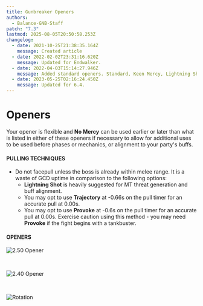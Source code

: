 ```yaml
---
title: Gunbreaker Openers
authors:
  - Balance-GNB-Staff
patch: "7.3"
lastmod: 2025-08-05T20:50:58.253Z
changelog:
  - date: 2021-10-25T21:38:35.164Z
    message: Created article
  - date: 2022-02-02T23:31:16.620Z
    message: Updated for Endwalker.
  - date: 2022-04-03T15:14:27.946Z
    message: Added standard openers. Standard, Keen Mercy, Lightning Shot.
  - date: 2023-05-25T02:16:24.450Z
    message: Updated for 6.4.
---
```

# Openers

Your opener is flexible and **No Mercy** can be used earlier or later than what is listed in either of these openers if necessary to allow for additional uses to be used before phases or mechanics, or alignment to your party's buffs.

#### PULLING TECHNIQUES

* Do not facepull unless the boss is already within melee range. It is a waste of GCD uptime in comparison to the following options:
  * **Lightning Shot** is heavily suggested for MT threat generation and buff alignment.
  * You may opt to use **Trajectory** at -0.66s on the pull timer for an accurate pull at 0.00s.
  * You may opt to use **Provoke** at -0.6s on the pull timer for an accurate pull at 0.00s. Exercise caution using this method - you may need **Provoke** if the fight begins with a tankbuster.


#### OPENERS

![2.50 Opener](https://u.cubeupload.com/krom/PKVD4O.png "2.50 Opener")

</br>

![2.40 Opener](https://u.cubeupload.com/krom/sjDxEW.png "2.40 - 2.47 Opener")

</br>

![Rotation](https://u.cubeupload.com/krom/otFy8D.png "2.50 Opener")
